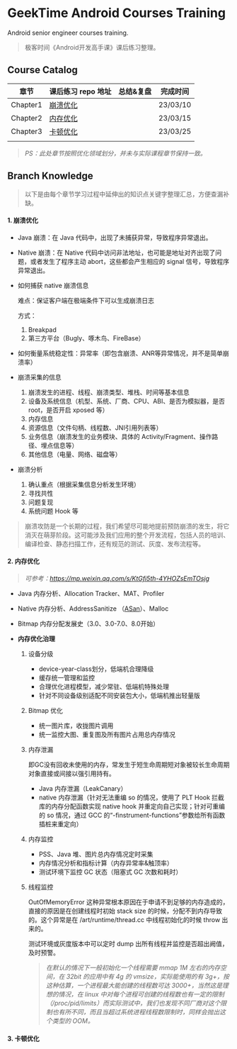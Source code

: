 # GeekTime Android Courses Training
Android senior engineer courses training.
> 极客时间《Android开发高手课》课后练习整理。

## Course Catalog

| 章节     | 课后练习 repo 地址           | 总结&复盘 | 完成时间 |
| -------- | ---------------------------- | --------- | -------- |
| Chapter1 | [崩溃优化](./breakpadLib)    |           | 23/03/10 |
| Chapter2 | [内存优化](./bitmapAnalyzer) |           | 23/03/15 |
| Chapter3 | [卡顿优化](./processTracker) |           | 23/03/25 |
|          |                              |           |          |

> *PS：此处章节按照优化领域划分，并未与实际课程章节保持一致。*

## Branch Knowledge

> 以下是由每个章节学习过程中延伸出的知识点关键字整理汇总，方便查漏补缺。

#### 1. 崩溃优化

- Java 崩溃：在 Java 代码中，出现了未捕获异常，导致程序异常退出。

- Native 崩溃：在 Native 代码中访问非法地址，也可能是地址对齐出现了问题，或者发生了程序主动 abort，这些都会产生相应的 signal 信号，导致程序异常退出。

- 如何捕获 native 崩溃信息

  难点：保证客户端在极端条件下可以生成崩溃日志

  方式：

  1. Breakpad
  2. 第三方平台（Bugly、啄木鸟、FireBase）

- 如何衡量系统稳定性：异常率（即包含崩溃、ANR等异常情况，并不是简单崩溃率）

- 崩溃采集的信息

  1. 崩溃发生的进程、线程、崩溃类型、堆栈、时间等基本信息
  2. 设备及系统信息（机型、系统、厂商、CPU、ABI、是否为模拟器，是否 root，是否开启 xposed 等）
  3. 内存信息
  4. 资源信息（文件句柄、线程数、JNI引用列表等）
  5. 业务信息（崩溃发生的业务模块、具体的 Activity/Fragment、操作路径、埋点信息等）
  6. 其他信息（电量、网络、磁盘等）

- 崩溃分析

  1. 确认重点（根据采集信息分析发生环境）
  2. 寻找共性
  3. 问题复现
  4. 系统问题 Hook 等

> 崩溃攻防是一个长期的过程，我们希望尽可能地提前预防崩溃的发生，将它消灭在萌芽阶段。这可能涉及我们应用的整个开发流程，包括人员的培训、编译检查、静态扫描工作，还有规范的测试、灰度、发布流程等。

#### 2. 内存优化

> *可参考：https://mp.weixin.qq.com/s/KtGfi5th-4YHOZsEmTOsjg*

- Java 内存分析、Allocation Tracker、MAT、Profiler

- Native 内存分析、AddressSanitize （[ASan](https://source.android.com/docs/core/tests/debug/native-memory?hl=zh-cn)）、Malloc

- Bitmap 内存分配发展史（3.0、3.0-7.0、8.0开始）

- **内存优化治理**

  1. 设备分级

     - device-year-class划分，低端机合理降级
     - 缓存统一管理和监控
     - 合理优化进程模型，减少常驻、低端机特殊处理
     - 针对不同设备级别适配不同安装包大小，低端机推出轻量版

  2. Bitmap 优化

     - 统一图片库，收拢图片调用
     - 统一监控大图、重复图及所有图片占用总内存情况

  3. 内存泄漏

     即GC没有回收未使用的内存，常发生于短生命周期短对象被较长生命周期对象直接或间接以强引用持有。

     - Java 内存泄漏（LeakCanary）
     - native 内存泄漏（针对无法重编 so 的情况，使用了 PLT Hook 拦截库的内存分配函数实现 native hook 并重定向自己实现；针对可重编的 so 情况，通过 GCC 的“-finstrument-functions”参数给所有函数插桩来重定向）

  4. 内存监控

     - PSS、Java 堆、图片总内存情况定时采集
     - 内存情况分析和指标计算（内存异常率&触顶率）
     - 测试环境下监控 GC 状态（阻塞式 GC 次数和耗时）

  5. 线程监控

     OutOfMemoryError 这种异常根本原因在于申请不到足够的内存造成的，直接的原因是在创建线程时初始 stack size 的时候，分配不到内存导致的。这个异常是在 /art/runtime/thread.cc 中线程初始化的时候 throw 出来的。

     测试环境或灰度版本中可以定时 dump 出所有线程并监控是否超出阙值，及时预警。

     > *在默认的情况下一般初始化一个线程需要 mmap 1M 左右的内存空间，在 32bit 的应用中有 4g 的 vmsize，实际能使用的有 3g+，按这种估算，一个进程最大能创建的线程数可达 3000+，当然这是理想的情况，在 linux 中对每个进程可创建的线程数也有一定的限制（/proc/pid/limits）而实际测试中，我们也发现不同厂商对这个限制也有所不同，而且当超过系统进程线程数限制时，同样会抛出这个类型的 OOM。*

#### 3. 卡顿优化

